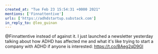 ```yaml
---
created_at: "Tue Feb 23 15:54:31 +0000 2021"
mentions: ['Finnattentive']
urls: ['https://adhdstartup.substack.com']
in_reply_to: @leo_guinan
---
```


@Finnattentive instead of against it. I just launched a newsletter yesterday talking about how ADHD has affected me and what it's like trying to start a company with ADHD if anyone is interested: https://t.co/BAeg2qD9Gl